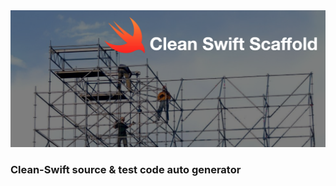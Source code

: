 <img src="https://github.com/GeekTree0101/clean-swift-scaffold/blob/develop/logo.png" />

### Clean-Swift source & test code auto generator
